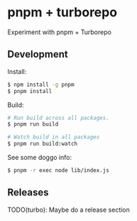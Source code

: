 pnpm + turborepo
================

Experiment with pnpm + Turborepo

## Development

Install:

```sh
$ npm install -g pnpm
$ pnpm install
```

Build:

```sh
# Run build across all packages.
$ pnpm run build

# Watch build in all packages
$ pnpm run build:watch
```

See some doggo info:

```sh
$ pnpm -r exec node lib/index.js
```

## Releases

TODO(turbo): Maybe do a release section
